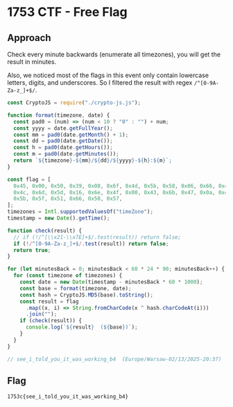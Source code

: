 # 1753 CTF - Free Flag

## Approach

Check every minute backwards (enumerate all timezones), you will get the result in minutes.

Also, we noticed most of the flags in this event only contain lowercase letters, digits, and underscores. So I filtered the result with regex `/^[0-9A-Za-z_]+$/`.

```js
const CryptoJS = require("./crypto-js.js");

function format(timezone, date) {
  const pad0 = (num) => (num < 10 ? "0" : "") + num;
  const yyyy = date.getFullYear();
  const mm = pad0(date.getMonth() + 1);
  const dd = pad0(date.getDate());
  const h = pad0(date.getHours());
  const m = pad0(date.getMinutes());
  return `${timezone}-${mm}/${dd}/${yyyy}-${h}:${m}`;
}

const flag = [
  0x45, 0x00, 0x50, 0x39, 0x08, 0x6f, 0x4d, 0x5b, 0x58, 0x06, 0x66, 0x40, 0x58,
  0x4c, 0x6d, 0x5d, 0x16, 0x6e, 0x4f, 0x00, 0x43, 0x6b, 0x47, 0x0a, 0x44, 0x5a,
  0x5b, 0x5f, 0x51, 0x66, 0x50, 0x57,
];
timezones = Intl.supportedValuesOf("timeZone");
timestamp = new Date().getTime();

function check(result) {
  // if (!/^[\\x21-\\x7E]+$/.test(result)) return false;
  if (!/^[0-9A-Za-z_]+$/.test(result)) return false;
  return true;
}

for (let minutesBack = 0; minutesBack < 60 * 24 * 90; minutesBack++) {
  for (const timezone of timezones) {
    const date = new Date(timestamp - minutesBack * 60 * 1000);
    const base = format(timezone, date);
    const hash = CryptoJS.MD5(base).toString();
    const result = flag
      .map((x, i) => String.fromCharCode(x ^ hash.charCodeAt(i)))
      .join("");
    if (check(result)) {
      console.log(`${result}  (${base})`);
    }
  }
}

// see_i_told_you_it_was_working_b4  (Europe/Warsaw-02/13/2025-20:37)
```

## Flag

```
1753c{see_i_told_you_it_was_working_b4}
```
